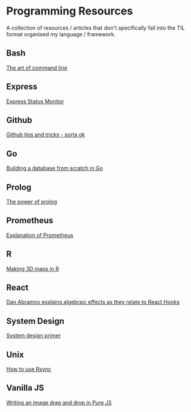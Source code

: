 # Programming Resources

A collection of resources / articles that don't specifically fall into the TIL format organised my language / framework. 


## Bash

[The art of command line](https://github.com/jlevy/the-art-of-command-line)


## Express

[Express Status Monitor](https://github.com/RafalWilinski/express-status-monitor)


## Github

[Github tips and tricks - sorta ok](https://github.blog/2020-04-09-github-protips-tips-tricks-hacks-and-secrets-from-lee-reilly/
)
## Go

[Building a database from scratch in Go](https://notes.eatonphil.com/database-basics.html)

## Prolog

[The power of prolog](https://www.metalevel.at/prolog)

## Prometheus

[Explanation of Prometheus](https://dev.to/techworld_with_nana/how-prometheus-monitoring-works-prometheus-architecture-explained-5dho)

## R

[Making 3D maps in R](https://www.tylermw.com/a-step-by-step-guide-to-making-3d-maps-with-satellite-imagery-in-r/)

## React

[Dan Abramov explains algebraic effects as they relate to React Hooks](https://overreacted.io/algebraic-effects-for-the-rest-of-us/)

## System Design

[System design primer](https://github.com/donnemartin/system-design-primer#real-world-architectures)



## Unix

[How to use Rsync](https://www.digitalocean.com/community/tutorials/how-to-use-rsync-to-sync-local-and-remote-directories-on-a-vps)


## Vanilla JS

[Writing an image drag and drop in Pure JS](https://blog.soshace.com/the-ultimate-guide-to-drag-and-drop-image-uploading-with-pure-javascript/)

